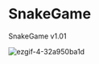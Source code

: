 # SnakeGame
SnakeGame v1.01


![ezgif-4-32a950ba1d](https://user-images.githubusercontent.com/77270310/171599202-82b20849-69ba-459f-be1b-461bf1823d9e.gif)
